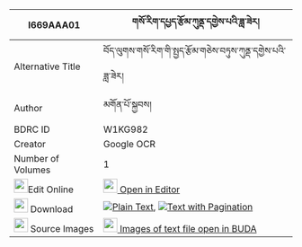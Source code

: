 |I669AAA01|གསོ་རིག་དཔྱད་རྩོམ་ཀུནྡ་དགྱེས་པའི་ཟླ་ཟེར། 
| --- | --- 
|Alternative Title |བོད་ལུགས་གསོ་རིག་གི་སྤྱད་རྩོམ་གཅེས་བཏུས་ཀུནྡ་དགྱེས་པའི་ཟླ་ཟེར།
|Author| མགོན་པོ་སྐྱབས།
|BDRC ID | W1KG982
|Creator | Google OCR
|Number of Volumes| 1
|<img width="25" src="https://img.icons8.com/color/25/000000/edit-property.png">Edit Online| [<img width="25" src="https://avatars.githubusercontent.com/u/45091458?s=200&v=4"> Open in Editor](http://editor.openpecha.org/I669AAA01)
|<img width="25" src="https://img.icons8.com/fluent/48/000000/download-2.png"/>  Download | [![](https://img.icons8.com/color/20/000000/txt.png)Plain Text](https://github.com/Openpecha/I669AAA01/releases/download/v2/sorik_che_tsom_kunda(?)_gyepa__plain_I669AAA01.zip), [![](https://img.icons8.com/color/20/000000/txt.png)Text with Pagination](https://github.com/Openpecha/I669AAA01/releases/download/v2/sorik_che_tsom_kunda(?)_gyepa__pages_I669AAA01.zip)
|<img width="25" src="https://img.icons8.com/plasticine/100/000000/pictures-folder.png"/>  Source Images | [<img width="25" src="https://library.bdrc.io/icons/BUDA-small.svg"> Images of text file open in BUDA](https://library.bdrc.io/show/bdr:W1KG982)